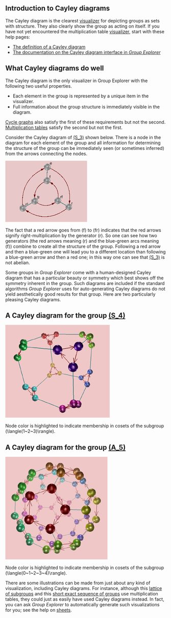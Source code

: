 
## Introduction to Cayley diagrams

The Cayley diagram is the clearest [visualizer](rf-geterms.md#visualizers)
for depicting groups as sets with structure.  They also clearly show the
group as acting on itself.
If you have not yet encountered the multiplication table
[visualizer](rf-geterms.md#visualizers), start with these help pages:

 * [The definition of a Cayley diagram](rf-groupterms.md#cayleydiagram)
 * [The documentation on the Cayley diagram interface in
   *Group Explorer*](rf-um-cd-options.md)

## What Cayley diagrams do well

The Cayley diagram is the only visualizer in Group Explorer with the
following two useful properties.

 * Each element in the group is represented by a unique item in the visualizer.
 * Full information about the group structure is immediately visible in the diagram.

[Cycle graphs](rf-groupterms.md#cyclegraph) also satisfy the first of these
requirements but not the second. [Multiplication
tables](rf-groupterms.md#multtable) satisfy the second but not the first.

Consider the Cayley diagram of
[\(S_3\)](http://nathancarter.github.io/group-explorer/GroupInfo.html?groupURL=groups/S_3.group)
shown below. There is a node in the diagram for each element of the group
and all information for determining the structure of the group can be
immediately seen (or sometimes inferred) from the arrows connecting the
nodes.

[![Cayley diagram for the group S_3](s_3_cayley_miniature.png)](http://nathancarter.github.io/group-explorer/GroupInfo.html?groupURL=groups/S_3.group)

The fact that a red arrow goes from \(f\) to \(fr\) indicates that the red
arrows signify right-multiplication by the generator \(r\). So one can
see how two generators (the red arrows meaning \(r\) and the blue-green
arcs meaning \(f\)) combine to create all the structure of the group.
Following a red arrow and then a blue-green one will lead you to a different
location than following a blue-green arrow and then a red one; in this way
one can see that
[\(S_3\)](http://nathancarter.github.io/group-explorer/GroupInfo.html?groupURL=groups/S_3.group)
is not abelian.

Some groups in *Group Explorer* come with a human-designed Cayley diagram
that has a particular beauty or symmetry which best shows off the symmetry
inherent in the group.  Such diagrams are included if the standard
algorithms *Group Explorer* uses for auto-generating Cayley diagrams do not
yield aesthetically good results for that group.  Here are two particularly
pleasing Cayley diagrams.

## A Cayley diagram for the group [\(S_4\)](http://nathancarter.github.io/group-explorer/GroupInfo.html?groupURL=groups/S_4.group)

[![A Cayley diagram for the group S_4](illustration-cds4.png)](http://nathancarter.github.io/group-explorer/GroupInfo.html?groupURL=groups/S_4.group)

Node color is highlighted to indicate membership in cosets of the subgroup
\(\langle(1~2~3)\rangle\).

## A Cayley diagram for the group [\(A_5\)](http://nathancarter.github.io/group-explorer/GroupInfo.html?groupURL=groups/A_5.group)

[![A Cayley diagram for the group A_5](illustration-cda5.png)](http://nathancarter.github.io/group-explorer/GroupInfo.html?groupURL=groups/A_5.group)

Node color is highlighted to indicate membership in cosets of the subgroup
\(\langle(0~1~2~3~4)\rangle\).

There are some illustrations can be made from just about any kind of
visualization, including Cayley diagrams.  For instance, although this
[lattice of subgroups](s_3_multtable_lattice.png) and this
[short exact sequence of groups](s_3_multtable_ses.png) use multiplication
tables, they could just as easily have used Cayley diagrams instead.
In fact, you can ask *Group Explorer* to automatically generate such
visualizations for you; see the help on [sheets](rf-um-sheetwindow.md).
